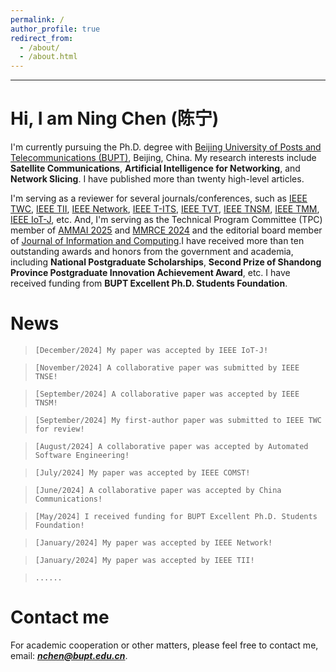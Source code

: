 ```yaml
---
permalink: /
author_profile: true
redirect_from: 
  - /about/
  - /about.html
---
```

<script type="text/javascript" src="//rf.revolvermaps.com/0/0/6.js?i=54e0ojatafc&amp;m=7&amp;c=e63100&amp;cr1=ffffff&amp;f=arial&amp;l=0&amp;bv=90&amp;lx=-420&amp;ly=420&amp;hi=20&amp;he=7&amp;hc=a8ddff&amp;rs=80" async="async"></script>
---

Hi, I am Ning Chen (陈宁)
======
I'm currently pursuing the Ph.D. degree with [Beijing University of Posts and Telecommunications (BUPT)](https://www.bupt.edu.cn/), Beijing, China. My research interests include **Satellite Communications**, **Artificial Intelligence for Networking**, and **Network Slicing**. I have published more than twenty high-level articles. 

I'm serving as a reviewer for several journals/conferences, such as [IEEE TWC](https://ieeexplore.ieee.org/xpl/RecentIssue.jsp?punumber=7693), [IEEE TII](https://ieeexplore.ieee.org/xpl/RecentIssue.jsp?punumber=9424), [IEEE Network](https://ieeexplore.ieee.org/xpl/RecentIssue.jsp?punumber=65), [IEEE T-ITS](https://ieeexplore.ieee.org/xpl/RecentIssue.jsp?punumber=6979), [IEEE TVT](https://ieeexplore.ieee.org/xpl/RecentIssue.jsp?punumber=25), [IEEE TNSM](https://ieeexplore.ieee.org/xpl/RecentIssue.jsp?punumber=4275028), [IEEE TMM](https://ieeexplore.ieee.org/xpl/RecentIssue.jsp?punumber=6046), [IEEE IoT-J](https://ieeexplore.ieee.org/xpl/RecentIssue.jsp?punumber=6488907), etc. And, I'm serving as the Technical Program Committee (TPC) member of [AMMAI 2025](https://ammai.easyaca.com.cn/) and [MMRCE 2024](https://mmrce.easyaca.com.cn//) and the editorial board member of [Journal of Information and Computing](https://www.hkstmpress.com/journals/JIC/).I have received more than ten outstanding awards and honors from the government and academia, including **National Postgraduate Scholarships**, **Second Prize of Shandong Province Postgraduate Innovation Achievement Award**, etc. I have received funding from **BUPT Excellent Ph.D. Students Foundation**.

News
======
> `[December/2024] My paper was accepted by IEEE IoT-J!`

> `[November/2024] A collaborative paper was submitted by IEEE TNSE!`

> `[September/2024] A collaborative paper was accepted by IEEE TNSM!`

> `[September/2024] My first-author paper was submitted to IEEE TWC for review!`

> `[August/2024] A collaborative paper was accepted by Automated Software Engineering!`

> `[July/2024] My paper was accepted by IEEE COMST!`

> `[June/2024] A collaborative paper was accepted by China Communications!`

> `[May/2024] I received funding for BUPT Excellent Ph.D. Students Foundation!`

> `[January/2024] My paper was accepted by IEEE Network!`

> `[January/2024] My paper was accepted by IEEE TII!`

> `......` 


Contact me
======
For academic cooperation or other matters, please feel free to contact me, email: _**<font color=red>nchen@bupt.edu.cn</font>**_.

<script type="text/javascript" src="//rf.revolvermaps.com/0/0/6.js？i=54e0ojatafc&amp;m=7&amp;c=e63100&amp;cr1=ffffff&amp;f=arial&amp;l=0&amp;bv=90&amp;lx=-420&amp;ly=420&amp;hi=20&amp;he=7&amp;hc=a8ddff&amp;rs=80" async="async"></script>
